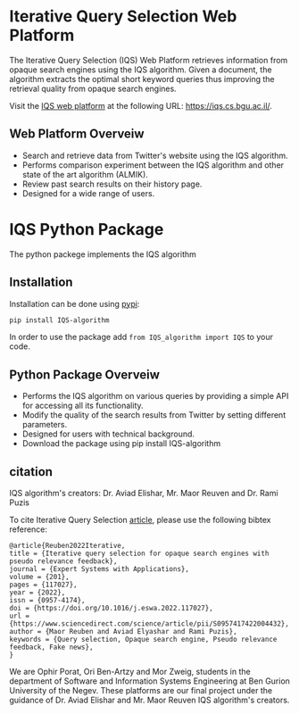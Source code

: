 

# Iterative Query Selection Web Platform

The Iterative Query Selection (IQS) Web Platform retrieves information from opaque search engines using the IQS algorithm.
Given a document, the algorithm extracts the optimal short keyword queries thus improving the retrieval quality from opaque search engines.

Visit the [IQS web platform](https://iqs.cs.bgu.ac.il/) at the following URL: https://iqs.cs.bgu.ac.il/.

## Web Platform Overveiw

* Search and retrieve data from Twitter's website using the IQS algorithm.
* Performs comparison experiment between the IQS algorithm and other state of the art algorithm (ALMIK).
* Review past search results on their history page.
* Designed for a wide range of users.

# IQS Python Package

The python packege implements the IQS algorithm 

## Installation

Installation can be done using [pypi](https://pypi.org/project/IQS-algorithm/):

```bash
pip install IQS-algorithm
```
In order to use the package add `from IQS_algorithm import IQS` to your code.

## Python Package Overveiw

* Performs the IQS algorithm on various queries by providing a simple API for accessing all its functionality.
* Modify the quality of the search results from Twitter by setting different parameters. 
* Designed for users with technical background.
* Download the package using pip install IQS-algorithm

## citation

IQS algorithm's creators: Dr. Aviad Elishar, Mr. Maor Reuven and Dr. Rami Puzis

To cite Iterative Query Selection [article]([https://iqs.cs.bgu.ac.il/](https://iqs.cs.bgu.ac.il/pages/IQS)), please use the following bibtex reference:

```
@article{Reuben2022Iterative,
title = {Iterative query selection for opaque search engines with pseudo relevance feedback},
journal = {Expert Systems with Applications},
volume = {201},
pages = {117027},
year = {2022},
issn = {0957-4174},
doi = {https://doi.org/10.1016/j.eswa.2022.117027},
url = {https://www.sciencedirect.com/science/article/pii/S0957417422004432},
author = {Maor Reuben and Aviad Elyashar and Rami Puzis},
keywords = {Query selection, Opaque search engine, Pseudo relevance feedback, Fake news},
}
```

We are Ophir Porat, Ori Ben-Artzy and Mor Zweig, students in the department of Software and Information Systems Engineering at Ben Gurion University of the Negev. These platforms are our final project under the guidance of Dr. Aviad Elishar and Mr. Maor Reuven IQS algorithm's creators.
